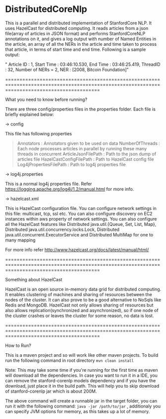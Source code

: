 DistributedCoreNlp
==================

This is a parallel and distributed implementation of StanfordCore NLP. It uses HazelCast for distributed computing.
It reads articles from a json file(array of articles in JSON format) and performs StanfordCoreNLP annotations on it,
and gives a log output with number of Named Entities in the article, an array of all the NERs in the article and 
time taken to process that article, in terms of start time and end time. Following is a sample output:

" Article ID : 1, Start Time : 03:46:10.530, End Time : 03:46:25.419, ThreadID : 32, Number of NERs = 2, NER : [2008, Bitcoin Foundation]"

=============================================================================================================================================

What you need to know before running? 

There are three config/properties files in the properties folder. Each file is briefly explained below:

-> config

This file has following properties
  > Annotators : Annotators given to be used on data
  > NumberOfThreads : Each node processes articles in parallel by running these many threads in concurrent
  > ArticleJsonFilePath : Path to the json dump of articles file
  > HazelCastConfigFilePath : Path to HazelCast config file
  > Log4jPropertiesFilePath : Path to log4j properties file 


-> log4j.properties

This is a normal log4j properties file. Refer https://logging.apache.org/log4j/1.2/manual.html for more info.


-> hazelcast.xml

This is HazelCast configuration file. You can configure network settings in this file: multicast, tcp, ssl etc.
You can also configure discovery on EC2 instances within aws property of network settings.
You can also configure all the HazelCast features like Distributed java.util.{Queue, Set, List, Map}, Distributed java.util.concurrency.locks.Lock, Distributed java.util.concurrent.ExecutorService and Distributed MultiMap for one to many mapping

For more info refer http://www.hazelcast.org/docs/latest/manual/html/


=============================================================================================================================================

Something about HazelCast

HazelCast is an open source in-memory data grid for distributed computing. It enables clustering of machines and 
sharing of resources between the nodes of the cluster. It can also prove to be a good alternative to NoSqls like
Redis and MongoDB. 
HazelCast not only allows sharing of resources but also allows replication(synchronized and asynchronized), so if
one node of the cluster crashes or leaves the cluster for some reason, no data is lost.

=============================================================================================================================================

How to Run?

This is a maven project and so will work like other maven projects. To build run the following command in root directory
  `mvn clean install` 

Note: This may take some time if you're running for the first time as maven will download all the dependencies.
      In case you want to run it in a IDE, you can remove the stanford-corenlp models dependency and if you have the
      download, just place it in the build path. This will help you to skip download of stanford-corenlp jar which
      is about 200M.
  
The above command will create a runnable jar in the target folder, you can run it with the following command:
  `java -jar /path/to/jar` , additionaly you can specify JVM options for memory, as this takes up a lot of memory.
  

